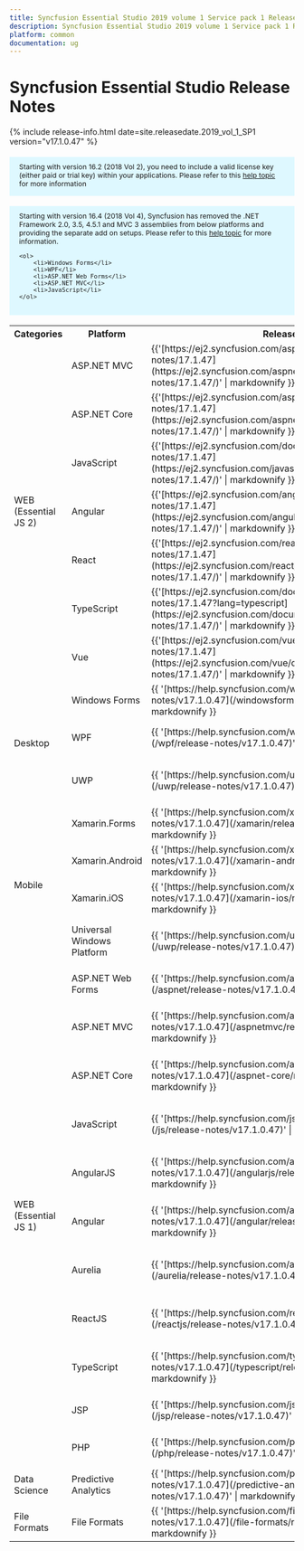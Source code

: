 ```yaml
---
title: Syncfusion Essential Studio 2019 volume 1 Service pack 1 Release Notes  
description: Syncfusion Essential Studio 2019 volume 1 Service pack 1 Release Notes  
platform: common
documentation: ug
---
```


# Syncfusion Essential Studio  Release Notes  

{% include release-info.html date=site.releasedate.2019_vol_1_SP1   version="v17.1.0.47" %} 

<style>
#license {
    font-size: .88em!important;
margin-top: 1.5em;     margin-bottom: 1.5em;
    background-color: #def8ff;
    padding: 10px 17px 14px;
}
</style>

<div id="license">
Starting with version 16.2 (2018 Vol 2), you need to include a valid license key (either paid or trial key) within your applications. 
Please refer to this <a href="/common/essential-studio/licensing/license-key">help topic</a> for more information 
</div>


<div id="license">
    Starting with version 16.4 (2018 Vol 4), Syncfusion has removed the .NET Framework 2.0, 3.5, 4.5.1 and MVC 3 assemblies from below platforms and providing the separate add on setups.
    Please refer to this <a href="/common/essential-studio/installation/essential-studio-platform-framework-add-ons">help topic</a> for more information.

    <ol>
        <li>Windows Forms</li>
        <li>WPF</li>
        <li>ASP.NET Web Forms</li>
        <li>ASP.NET MVC</li>
        <li>JavaScript</li>
    </ol>

</div>


<table>
<tr>
<th>
Categories</th><th>
Platform</th><th>
Release Notes</th><th>
Read Me</th></tr>
<tr>
<td rowspan="7">
WEB (Essential JS 2)
</td>
<td>
ASP.NET MVC
</td>
<td>{{'[https://ej2.syncfusion.com/aspnetmvc/documentation/release-notes/17.1.47](https://ej2.syncfusion.com/aspnetmvc/documentation/release-notes/17.1.47/)' | markdownify }}
</td>
<td>{{'[http://files2.syncfusion.com/Installs/v17.1.0.47/ReadMe/essential-js2/TypeScript.html](http://files2.syncfusion.com/Installs/v17.1.0.47/ReadMe/essential-js2/ASPMVC.html)' | markdownify }}
</td>
</tr>
<tr>
<td>
ASP.NET Core	
</td>
<td>{{'[https://ej2.syncfusion.com/aspnetcore/documentation/release-notes/17.1.47](https://ej2.syncfusion.com/aspnetcore/documentation/release-notes/17.1.47/)' | markdownify }}
</td>
<td>{{'[http://files2.syncfusion.com/Installs/v17.1.0.47/ReadMe/essential-js2/TypeScript.html](http://files2.syncfusion.com/Installs/v17.1.0.47/ReadMe/essential-js2/ASPNETCORE.html)' | markdownify }}
</td>
</tr>
<tr>
<td>
JavaScript
</td>
<td>{{'[https://ej2.syncfusion.com/documentation/release-notes/17.1.47](https://ej2.syncfusion.com/javascript/documentation/release-notes/17.1.47/)' | markdownify }}
</td>
<td>{{'[http://files2.syncfusion.com/Installs/v17.1.0.47/ReadMe/essential-js2/JavaScript.html](http://files2.syncfusion.com/Installs/v17.1.0.47/ReadMe/essential-js2/JavaScript.html)' | markdownify }}
</td>
</tr>
<tr>
<td>
Angular
</td>
<td>{{'[https://ej2.syncfusion.com/angular/documentation/release-notes/17.1.47](https://ej2.syncfusion.com/angular/documentation/release-notes/17.1.47/)' | markdownify }}
</td>
<td>{{'[http://files2.syncfusion.com/Installs/v17.1.0.47/ReadMe/essential-js2/Angular.html](http://files2.syncfusion.com/Installs/v17.1.0.47/ReadMe/essential-js2/Angular.html)' | markdownify }}
</td>
</tr>
<tr>
<td>
React
</td>
<td>{{'[https://ej2.syncfusion.com/react/documentation/release-notes/17.1.47](https://ej2.syncfusion.com/react/documentation/release-notes/17.1.47/)' | markdownify }}
</td>
<td>{{'[http://files2.syncfusion.com/Installs/v17.1.0.47/ReadMe/essential-js2/React.html](http://files2.syncfusion.com/Installs/v17.1.0.47/ReadMe/essential-js2/React.html)' | markdownify }}
</td>
</tr>
<tr>
<td>
TypeScript
</td>
<td>{{'[https://ej2.syncfusion.com/documentation/release-notes/17.1.47?lang=typescript](https://ej2.syncfusion.com/documentation/release-notes/17.1.47/)' | markdownify }}
</td>
<td>{{'[http://files2.syncfusion.com/Installs/v17.1.0.47/ReadMe/essential-js2/TypeScript.html](http://files2.syncfusion.com/Installs/v17.1.0.47/ReadMe/essential-js2/TypeScript.html)' | markdownify }}
</td>
</tr>
<tr>
<td>
Vue
</td>
<td>{{'[https://ej2.syncfusion.com/vue/documentation/release-notes/17.1.47](https://ej2.syncfusion.com/vue/documentation/release-notes/17.1.47/)' | markdownify }}
</td>
<td>{{'[http://files2.syncfusion.com/Installs/v17.1.0.47/ReadMe/essential-js2/Vue.html](http://files2.syncfusion.com/Installs/v17.1.0.47/ReadMe/essential-js2/Vue.html)' | markdownify }}
</td>
</tr>
<tr>
<td rowspan="3">
Desktop
</td>
<td>
Windows Forms
</td>
<td>{{ '[https://help.syncfusion.com/windowsforms/release-notes/v17.1.0.47](/windowsforms/release-notes/v17.1.0.47)' | markdownify }}
</td>
<td>{{ '[http://files2.syncfusion.com/Installs/v17.1.0.47/ReadMe/WindowsForms.html](http://files2.syncfusion.com/Installs/v17.1.0.47/ReadMe/WindowsForms.html)' | markdownify }}
</td>
</tr>
<tr>
<td>
WPF
</td>
<td>{{ '[https://help.syncfusion.com/wpf/release-notes/v17.1.0.47](/wpf/release-notes/v17.1.0.47)' | markdownify }}
</td>
<td>{{ '[http://files2.syncfusion.com/Installs/v17.1.0.47/ReadMe/WPF.html](http://files2.syncfusion.com/Installs/v17.1.0.47/ReadMe/WPF.html)' | markdownify }}
</td>
</tr>
<tr>
<td>
UWP
</td>
<td>{{ '[https://help.syncfusion.com/uwp/release-notes/v17.1.0.47](/uwp/release-notes/v17.1.0.47)' | markdownify }}
</td>
<td>{{ '[http://files2.syncfusion.com/Installs/v17.1.0.47/ReadMe/UniversalWindows.html](http://files2.syncfusion.com/Installs/v17.1.0.47/ReadMe/UniversalWindows.html)' | markdownify }}
</td>
</tr>
<tr>
<td rowspan="4">
Mobile
</td>
<td>
Xamarin.Forms
</td>
<td>{{ '[https://help.syncfusion.com/xamarin/release-notes/v17.1.0.47](/xamarin/release-notes/v17.1.0.47)' | markdownify }}
</td>
<td>{{ '[http://files2.syncfusion.com/Installs/v17.1.0.47/ReadMe/Xamarin_Forms.html](http://files2.syncfusion.com/Installs/v17.1.0.47/ReadMe/Xamarin_Forms.html)' | markdownify }}
</td>
</tr>
<tr>
<td>
Xamarin.Android
</td>
<td>{{ '[https://help.syncfusion.com/xamarin-android/release-notes/v17.1.0.47](/xamarin-android/release-notes/v17.1.0.47)' | markdownify }}
</td>
<td>{{ '[http://files2.syncfusion.com/Installs/v17.1.0.47/ReadMe/Xamarin_Forms.html](http://files2.syncfusion.com/Installs/v17.1.0.47/ReadMe/Xamarin_Forms.html)' | markdownify }}
</td>
</tr>
<tr>
<td>
Xamarin.iOS
</td>
<td>{{ '[https://help.syncfusion.com/xamarin-ios/release-notes/v17.1.0.47](/xamarin-ios/release-notes/v17.1.0.47)' | markdownify }}
</td>
<td>{{ '[http://files2.syncfusion.com/Installs/v17.1.0.47/ReadMe/Xamarin_Forms.html](http://files2.syncfusion.com/Installs/v17.1.0.47/ReadMe/Xamarin_Forms.html)' | markdownify }}
</td>
</tr>
<tr>
<td>
Universal Windows Platform
</td>
<td>{{ '[https://help.syncfusion.com/uwp/release-notes/v17.1.0.47](/uwp/release-notes/v17.1.0.47)' | markdownify }}
</td>
<td>{{ '[http://files2.syncfusion.com/Installs/v17.1.0.47/ReadMe/UniversalWindows.html](http://files2.syncfusion.com/Installs/v17.1.0.47/ReadMe/UniversalWindows.html)' | markdownify }}
</td>
</tr>
<tr>
<td rowspan="11">
WEB (Essential JS 1)
</td>
<td>
ASP.NET Web Forms
</td>
<td>{{ '[https://help.syncfusion.com/aspnet/release-notes/v17.1.0.47](/aspnet/release-notes/v17.1.0.47)' | markdownify }}
</td>
<td>{{ '[http://files2.syncfusion.com/Installs/v17.1.0.47/ReadMe/essential-js1/ASP.html](http://files2.syncfusion.com/Installs/v17.1.0.47/ReadMe/essential-js1/ASP.html)' | markdownify }}
</td>
</tr>
<tr>
<td>
ASP.NET MVC
</td>
<td>{{ '[https://help.syncfusion.com/aspnetmvc/release-notes/v17.1.0.47](/aspnetmvc/release-notes/v17.1.0.47)' | markdownify }}
</td>
<td>{{ '[http://files2.syncfusion.com/Installs/v17.1.0.47/ReadMe/essential-js1/ASPMVC.html](http://files2.syncfusion.com/Installs/v17.1.0.47/ReadMe/essential-js1/ASPMVC.html)' | markdownify }}
</td>
</tr>
<tr>
<td>
ASP.NET Core
</td>
<td>{{ '[https://help.syncfusion.com/aspnet-core/release-notes/v17.1.0.47](/aspnet-core/release-notes/v17.1.0.47)' | markdownify }}
</td>
<td>
{{ '[http://files2.syncfusion.com/Installs/v17.1.0.47/ReadMe/essential-js1/ASPNETCORE.html](http://files2.syncfusion.com/Installs/v17.1.0.47/ReadMe/essential-js1/ASPNETCORE.html)' | markdownify }}
</td>
</tr>
<tr>
<td>
JavaScript
</td>
<td>{{ '[https://help.syncfusion.com/js/release-notes/v17.1.0.47](/js/release-notes/v17.1.0.47)' | markdownify }}
</td>
<td>{{ '[http://files2.syncfusion.com/Installs/v17.1.0.47/ReadMe/essential-js1/JavaScript.html](http://files2.syncfusion.com/Installs/v17.1.0.47/ReadMe/essential-js1/JavaScript.html)' | markdownify }}
</td>
</tr>
<tr>
<td>
AngularJS
</td>
<td>{{ '[https://help.syncfusion.com/angularjs/release-notes/v17.1.0.47](/angularjs/release-notes/v17.1.0.47)' | markdownify }}
</td>
<td>{{ '[http://files2.syncfusion.com/Installs/v17.1.0.47/ReadMe/essential-js1/AngularJS.html](http://files2.syncfusion.com/Installs/v17.1.0.47/ReadMe/essential-js1/AngularJS.html)' | markdownify }}
</td>
</tr>
<tr>
<td>
Angular
</td>
<td>{{ '[https://help.syncfusion.com/angular/release-notes/v17.1.0.47](/angular/release-notes/v17.1.0.47)' | markdownify }}
</td>
<td>{{ '[http://files2.syncfusion.com/Installs/v17.1.0.47/ReadMe/essential-js1/Angular.html](http://files2.syncfusion.com/Installs/v17.1.0.47/ReadMe/essential-js1/Angular.html)' | markdownify }}
</td>
</tr>
<tr>
<td>
Aurelia
</td>
<td>{{ '[https://help.syncfusion.com/aurelia/release-notes/v17.1.0.47](/aurelia/release-notes/v17.1.0.47)' | markdownify }}
</td>
<td>{{ '[http://files2.syncfusion.com/Installs/v17.1.0.47/ReadMe/essential-js1/Aurelia.html](http://files2.syncfusion.com/Installs/v17.1.0.47/ReadMe/essential-js1/Aurelia.html)' | markdownify }}
</td>
</tr>
<tr>
<td>
ReactJS
</td>
<td>{{ '[https://help.syncfusion.com/reactjs/release-notes/v17.1.0.47](/reactjs/release-notes/v17.1.0.47)' | markdownify }}
</td>
<td>{{ '[http://files2.syncfusion.com/Installs/v17.1.0.47/ReadMe/essential-js1/ReactJS.html](http://files2.syncfusion.com/Installs/v17.1.0.47/ReadMe/essential-js1/ReactJS.html)' | markdownify }}
</td>
</tr>
<tr>
<td>
TypeScript
</td>
<td>{{ '[https://help.syncfusion.com/typescript/release-notes/v17.1.0.47](/typescript/release-notes/v17.1.0.47)' | markdownify }}
</td>
<td>{{ '[http://files2.syncfusion.com/Installs/v17.1.0.47/ReadMe/essential-js1/TypeScript.html](http://files2.syncfusion.com/Installs/v17.1.0.47/ReadMe/essential-js1/TypeScript.html)' | markdownify }}
</td>
</tr>
<tr>
<td>
JSP
</td>
<td>{{ '[https://help.syncfusion.com/jsp/release-notes/v17.1.0.47](/jsp/release-notes/v17.1.0.47)' | markdownify }}
</td>
<td>{{ '[http://files2.syncfusion.com/Installs/v17.1.0.47/ReadMe/essential-js1/JSP.html](http://files2.syncfusion.com/Installs/v17.1.0.47/ReadMe/essential-js1/JSP.html)' | markdownify }}
</td>
</tr>
<tr>
<td>
PHP
</td>
<td>{{ '[https://help.syncfusion.com/php/release-notes/v17.1.0.47](/php/release-notes/v17.1.0.47)' | markdownify }}
</td>
<td>{{ '[http://files2.syncfusion.com/Installs/v17.1.0.47/ReadMe/essential-js1/PHP.html](http://files2.syncfusion.com/Installs/v17.1.0.47/ReadMe/essential-js1/PHP.html)' | markdownify }}
</td>
</tr>
<tr>
<td>
Data Science
</td>
<td>
Predictive Analytics
</td>
<td>{{ '[https://help.syncfusion.com/predictive-analytics/release-notes/v17.1.0.47](/predictive-analytics/release-notes/v17.1.0.47)' | markdownify }}
</td>
<td>
</td>
</tr>
<tr>
<td>
File Formats
</td>
<td>
File Formats
</td>
<td>{{ '[https://help.syncfusion.com/file-formats/release-notes/v17.1.0.47](/file-formats/release-notes/v17.1.0.47)' | markdownify }}
</td>
<td>
</td>
</tr>
</table>